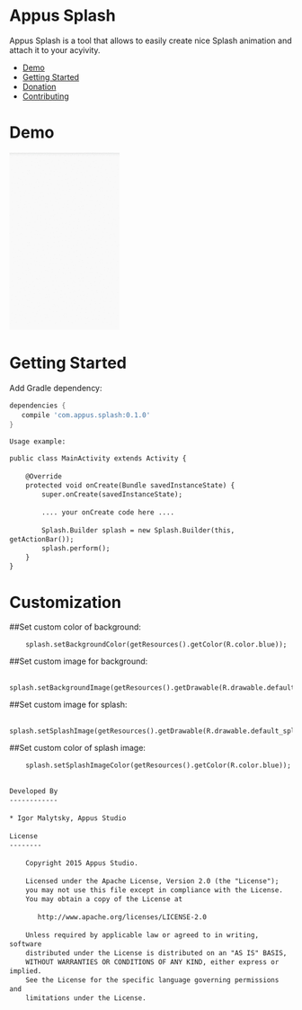 Appus Splash
=====================

Appus Splash is a tool that allows to easily create nice Splash animation and attach it to your acyivity.

* [Demo](#demo)
* [Getting Started](#getting-started)
* [Donation](#donation)
* [Contributing](#contributing)

# Demo
![](https://github.com/roman-voronoy/Appus/blob/master/Splash/image/splash_demo.gif)

# Getting Started

Add Gradle dependency:

```gradle
dependencies {
   compile 'com.appus.splash:0.1.0'
}
```

```
Usage example:

```

    public class MainActivity extends Activity {

        @Override
        protected void onCreate(Bundle savedInstanceState) {
            super.onCreate(savedInstanceState);

            .... your onCreate code here ....

            Splash.Builder splash = new Splash.Builder(this, getActionBar());
            splash.perform();
        }
    }

# Customization

##Set custom color of background:

        splash.setBackgroundColor(getResources().getColor(R.color.blue));

##Set custom image for background:

        splash.setBackgroundImage(getResources().getDrawable(R.drawable.default_splash_image));

##Set custom image for splash:

        splash.setSplashImage(getResources().getDrawable(R.drawable.default_splash_image));

##Set custom color of splash image:

        splash.setSplashImageColor(getResources().getColor(R.color.blue));

```

Developed By
------------

* Igor Malytsky, Appus Studio

License
--------

    Copyright 2015 Appus Studio.

    Licensed under the Apache License, Version 2.0 (the "License");
    you may not use this file except in compliance with the License.
    You may obtain a copy of the License at

       http://www.apache.org/licenses/LICENSE-2.0

    Unless required by applicable law or agreed to in writing, software
    distributed under the License is distributed on an "AS IS" BASIS,
    WITHOUT WARRANTIES OR CONDITIONS OF ANY KIND, either express or implied.
    See the License for the specific language governing permissions and
    limitations under the License.